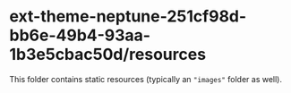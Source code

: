 # ext-theme-neptune-251cf98d-bb6e-49b4-93aa-1b3e5cbac50d/resources

This folder contains static resources (typically an `"images"` folder as well).
